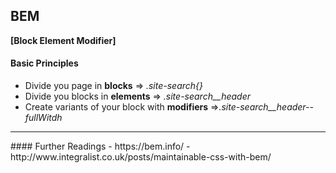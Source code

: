 ##  BEM
**[Block Element Modifier]**

#### Basic Principles
- Divide you page in **blocks** => _.site-search{}_
- Divide you blocks in **elements** => *.site-search__header*
- Create variants of your block with **modifiers** =>*.site-search__header--fullWitdh*


<hr>
#### Further Readings
- https://bem.info/
- http://www.integralist.co.uk/posts/maintainable-css-with-bem/